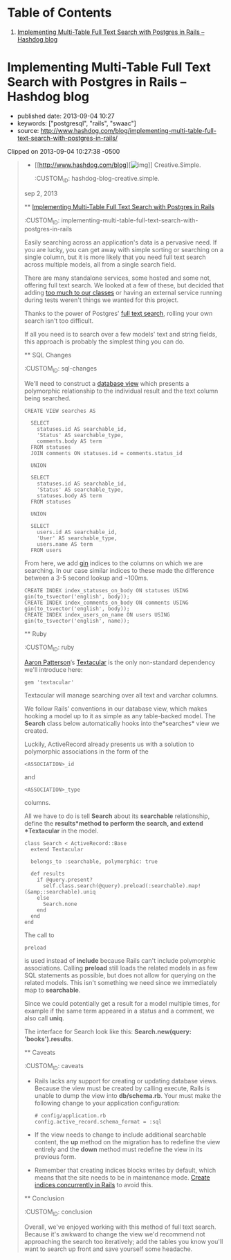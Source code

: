 
# Table of Contents

1.  [Implementing Multi-Table Full Text Search with Postgres in Rails &#x2013; Hashdog blog](#implementing-multi-table-full-text-search-with-postgres-in-rails-hashdog-blog)


<a id="implementing-multi-table-full-text-search-with-postgres-in-rails-hashdog-blog"></a>

# Implementing Multi-Table Full Text Search with Postgres in Rails &#x2013; Hashdog blog

-   published date: 2013-09-04 10:27
-   keywords: ["postgresql", "rails", "swaac"]
-   source: <http://www.hashdog.com/blog/implementing-multi-table-full-text-search-with-postgres-in-rails/>

Clipped on 2013-09-04 10:27:38 -0500

<div class="HTML">
<!&#x2013;more&#x2013;>

</div>

> -   [[<http://www.hashdog.com/blog>][![img](http://www.hashdog.com/blog/wp-content/themes/shortnotes//library/images/logo.png)]] Creative.Simple.
>     
>     :CUSTOM<sub>ID</sub>: hashdog-blog-creative.simple.
> 
> sep 2, 2013
> 
> \*\* [Implementing Multi-Table Full Text Search with Postgres in Rails](http://www.hashdog.com/blog/implementing-multi-table-full-text-search-with-postgres-in-rails/)
> 
> :CUSTOM<sub>ID</sub>: implementing-multi-table-full-text-search-with-postgres-in-rails
> 
> Easily searching across an application's data is a pervasive need. If you are lucky, you can get away with simple sorting or searching on a single column, but it is more likely that you need full text search across multiple models, all from a single search field.
> 
> There are many standalone services, some hosted and some not, offering full text search. We looked at a few of these, but decided that adding [too much to our classes](http://robots.thoughtbot.com/post/50655960596/sandi-metz-rules-for-developers) or having an external service running during tests weren't things we wanted for this project.
> 
> Thanks to the power of Postgres' [full text search](http://www.postgresql.org/docs/9.2/static/textsearch.html), rolling your own search isn't too difficult.
> 
> If all you need is to search over a few models' text and string fields, this approach is probably the simplest thing you can do.
> 
> \*\* SQL Changes
> 
> :CUSTOM<sub>ID</sub>: sql-changes
> 
> We'll need to construct a [database view](http://www.postgresql.org/docs/9.2/static/tutorial-views.html) which presents a polymorphic relationship to the individual result and the text column being searched.
> 
>     CREATE VIEW searches AS
>     
>       SELECT
>         statuses.id AS searchable_id,
>         'Status' AS searchable_type,
>         comments.body AS term
>       FROM statuses
>       JOIN comments ON statuses.id = comments.status_id
>     
>       UNION
>     
>       SELECT
>         statuses.id AS searchable_id,
>         'Status' AS searchable_type,
>         statuses.body AS term
>       FROM statuses
>     
>       UNION
>     
>       SELECT
>         users.id AS searchable_id,
>         'User' AS searchable_type,
>         users.name AS term
>       FROM users
> 
> From here, we add [gin](http://www.postgresql.org/docs/9.2/static/textsearch-indexes.html) indices to the columns on which we are searching. In our case similar indices to these made the difference between a 3-5 second lookup and ~100ms.
> 
>     CREATE INDEX index_statuses_on_body ON statuses USING gin(to_tsvector('english', body));
>     CREATE INDEX index_comments_on_body ON comments USING gin(to_tsvector('english', body));
>     CREATE INDEX index_users_on_name ON users USING gin(to_tsvector('english', name));
> 
> \*\* Ruby
> 
> :CUSTOM<sub>ID</sub>: ruby
> 
> [Aaron Patterson](https://twitter.com/tenderlove)‘s [Textacular](https://github.com/textacular/textacular) is the only non-standard dependency we'll introduce here:
> 
>     gem 'textacular'
> 
> Textacular will manage searching over all text and varchar columns.
> 
> We follow Rails' conventions in our database view, which makes hooking a model up to it as simple as any table-backed model. The **Search** class below automatically hooks into the\*searches\* view we created.
> 
> Luckily, ActiveRecord already presents us with a solution to polymorphic associations in the form of the
> 
>     <ASSOCIATION>_id
> 
> and
> 
>     <ASSOCIATION>_type
> 
> columns.
> 
> All we have to do is tell **Search** about its **searchable** relationship, define the **results\*method to perform the search, and extend \*Textacular** in the model.
> 
>     class Search < ActiveRecord::Base
>       extend Textacular
>     
>       belongs_to :searchable, polymorphic: true
>     
>       def results
>         if @query.present?
>           self.class.search(@query).preload(:searchable).map!(&amp;:searchable).uniq
>         else
>           Search.none
>         end
>       end
>     end
> 
> The call to
> 
>     preload
> 
> is used instead of **include** because Rails can't include polymorphic associations. Calling **preload** still loads the related models in as few SQL statements as possible, but does not allow for querying on the related models. This isn't something we need since we immediately map to **searchable**.
> 
> Since we could potentially get a result for a model multiple times, for example if the same term appeared in a status and a comment, we also call **uniq**.
> 
> The interface for Search look like this: **Search.new(query: 'books').results**.
> 
> \*\* Caveats
> 
> :CUSTOM<sub>ID</sub>: caveats
> 
> -   Rails lacks any support for creating or updating database views. Because the view must be created by calling execute, Rails is unable to dump the view into **db/schema.rb**. Your must make the following change to your application configuration:
>     
>         # config/application.rb
>         config.active_record.schema_format = :sql
> 
> -   If the view needs to change to include additional searchable content, the **up** method on the migration has to redefine the view entirely and the **down** method must redefine the view in its previous form.
> -   Remember that creating indices blocks writes by default, which means that the site needs to be in maintenance mode. [Create indices concurrently in Rails](http://robots.thoughtbot.com/post/56828751507/how-to-create-postgres-indexes-concurrently-in) to avoid this.
> 
> \*\* Conclusion
> 
> :CUSTOM<sub>ID</sub>: conclusion
> 
> Overall, we've enjoyed working with this method of full text search. Because it's awkward to change the view we'd recommend not approaching the search too iteratively; add the tables you know you'll want to search up front and save yourself some headache.

